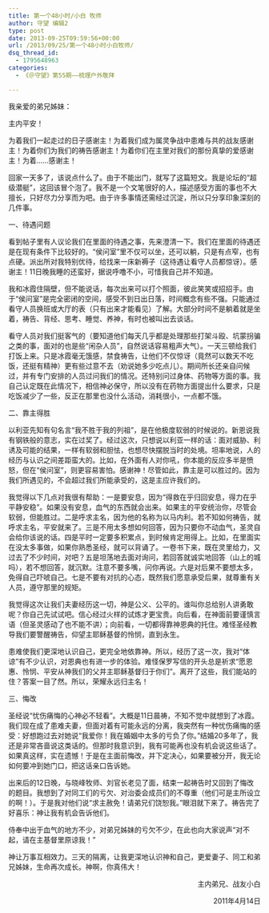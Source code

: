 ```yaml
---
title: 第一个48小时/小白 牧师
author: 守望 编辑2
type: post
date: 2013-09-25T09:59:56+00:00
url: /2013/09/25/第一个48小时小白牧师/
dsq_thread_id:
  - 1795648963
categories:
  - 《＠守望》第55期——梳理户外敬拜

---
```

<p class="mce-wp-more" title="更多...">
  <!--more-->我亲爱的弟兄姊妹：
</p>

主内平安！

为着我们一起走过的日子感谢主！为着我们成为属灵争战中患难与共的战友感谢主！为着你们为我们的祷告感谢主！为着你们在主里对我们的那份真挚的爱感谢主！为着……感谢主！

回家一天多了，该说点什么了。由于不能出门，就写了这篇短文。我是论坛的“超级潜艇”，这回该冒个泡了。我不是一个文笔很好的人，描述感受方面的事也不大擅长，只好尽力分享而为吧。由于许多事情还需经过沉淀，所以只分享印象深刻的几件事。

一、待遇问题

看到帖子里有人议论我们在里面的待遇之事，先来澄清一下。我们在里面的待遇还是在现有条件下比较好的。“侯问室”里不仅可以坐，还可以躺，只是有点窄，也有点硬。派出所对我特别优待，给找来一床新褥子（这待遇让看守人员都惊讶）。感谢主！11日晚我睡的还蛮好，据说呼噜不小，可惜我自己并不知道。

我和冰霞住隔壁，但不能说话，每次出来可以打个照面，彼此笑笑或招招手。由于“侯问室”是完全密闭的空间，感受不到日出日落，时间概念有些不强。只能通过看守人员换班或大厅的表（只有出来才能看见）了解。大部分时间不是躺着就是坐着，祷告、背经、思考、睡觉、养神，有时也被叫出去谈话。

看守人员对我们挺客气的（要知道他们每天几乎都是处理那些打架斗殴、坑蒙拐骗之类的事，面对的也是些“闲杂人员”，自然说话容易粗声大气）。一天三顿给我们打饭上来。只是冰霞毫无饿感，禁食祷告，让他们不仅惊讶（竟然可以数天不吃饭，还挺有精神）更有些过意不去（劝说她多少吃点儿）。期间所长还亲自问候过，并有专门安排的人员过问我们的情况。还特别问过身体、药物等方面的事。我自己认定既在此情况下，相信神必保守，所以没有在药物方面提出什么要求，只是吃饭减少了一些，反正在那里也没什么活动，消耗很小，一点都不饿。

二、靠主得胜

以利亚先知有句名言“我不胜于我的列祖”，是在他极度软弱的时候说的。新恩说我有钢铁般的意志，实在过奖了。经过这次，只想说以利亚一样的话：面对威胁、利诱及可能的结果，一样有软弱和胆怯，也想尽快摆脱当时的处境。坦率地说，人的经历与认识之间差距蛮大的。比如，在外面有人对你吼，你本能的反应多半是愤怒，但在“侯问室”，则更容易害怕。感谢神！尽管如此，靠主是可以胜过的。因为我们所遇见的，不会超过我们所能承受的，这是主应许我们的。

我觉得以下几点对我很有帮助：一是要安息，因为“得救在乎归回安息，得力在乎平静安稳”。如果没有安息，血气的东西就会出来。如果主的平安统治你，尽管会软弱，但能胜过。二是呼求主名，因为他的名称为以马内利。若不知如何祷告，就呼求主名，平安就来了。三是不用太多想如何回答，因为只要你不动血气，圣灵自会给你该说的话。四是平时一定要多积累点，到时候肯定用得上。比如，在里面实在没太多事做，如果你熟悉圣经，就可以背诵了。一卷书下来，既在灵里给力，又过去了不少时间，对吧？五是坦荡地去面对询问，若回答就诚实地回答（山上的城吗），若不想回答，就沉默。注意不要多嘴，问你再说。六是对后果不要想太多，免得自己吓唬自己。七是不要有对抗的心态，既然我们愿意承受后果，就尊重有关人员，遵守那里的规矩。

我觉得这次让我们夫妻经历这一切，神是公义、公平的。谁叫你总给别人讲勇敢呢？你自己先试试吧。信心经过火样的试炼才更宝贵。向后看，在神面前要谨慎言语（但圣灵感动了也不能不讲）；向前看，一切都得靠神恩典的托住。难怪圣经教导我们要警醒祷告，仰望主耶稣基督的怜悯，直到永生。

患难使我们更深地认识自己，更完全地依靠神。所以，经历了这一次，我对“体谅”有不少认识，对恩典也有进一步的体验。难怪保罗写信的开头总是祈求“愿恩惠、怜悯、平安从神我们的父并主耶稣基督归于你们”。离开了这些，我们能站的住？答案一目了然。所以，荣耀永远归主名！

三、悔改

圣经说“忧伤痛悔的心神必不轻看”。大概是11日晨祷，不知不觉中就想到了冰霞。我们现在成了患难夫妻，但面对着有可能永远的分离，我突然有一种忧伤痛悔的感受：好想跑过去对她说“我爱你！我在婚姻中太多的亏负了你。”结婚20多年了，我还是非常吝啬说这类话的。但那时我意识到，我有可能再也没有机会说这些话了。如果真这样，实在遗憾！于是在主面前悔改，并下定决心，如果要被分开，我无论如何要冲到她门口，把这话亲口告诉她。

出来后的12日晚，与晓峰牧师、刘官长老见了面，结束一起祷告时又回到了悔改的题目。我想到了对同工们的亏欠、对治委会成员们的不尊重（他们可是主所设立的啊！）。于是我对他们说“求主赦免！请弟兄们饶恕我。”眼泪就下来了。祷告完了好喜乐：神让我有机会告诉他们。

侍奉中出于血气的地方不少，对弟兄姊妹的亏欠不少，在此也向大家说声“对不起，请在主基督里原谅我！”

神让万事互相效力。三天的隔离，让我更深地认识神和自己，更爱妻子、同工和弟兄姊妹，生命再次成长。神啊，你真伟大！

<p style="text-align: right;">
  主内弟兄、战友小白
</p>

<p style="text-align: right;">
  2011年4月14日
</p>